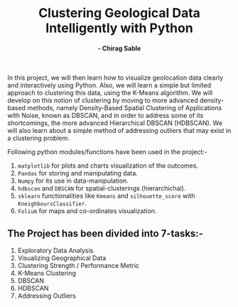 <h1 align='center'> Clustering Geological Data Intelligently with Python</h1>
<h4 align='center'>- Chirag Sable</h4><br>

In this project, we will then learn how to visualize geolocation data clearly and interactively using Python. Also, we will learn a simple but limited approach to clustering this data, using the K-Means algorithm. We will develop on this notion of clustering by moving to more advanced density-based methods, namely Density-Based Spatial Clustering of Applications with Noise, known as DBSCAN, and in order to address some of its shortcomings, the more advanced Hierarchical DBSCAN (HDBSCAN). We will also learn about a simple method of addressing outliers that may exist in a clustering problem.

Following python modules/functions have been used in the project:-
1. `matplotlib` for plots and charts visualization of the outcomes.
2. `Pandas` for storing and manipulating data.
3. `Numpy` for its use in data-manipulation.
4. `hdbscan` and `DBSCAN` for spatial-clusterings (hierarchichal).
5. `sklearn` functionalities like `Kmeans` and `silhouette_score` with `KneighboursClassifier`.
6. `Folium` for maps and co-ordinates visualization.

<h2>The Project has been divided into 7-tasks:- </h2>

1. Exploratory Data Analysis
2. Visualizing Geographical Data
3. Clustering Strength / Performance Metric
4. K-Means Clustering
5. DBSCAN
6. HDBSCAN
7. Addressing Outliers
